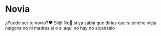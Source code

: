 # Novia
¿Puedo ser tu novio?❤️
Si😍 No🥺
si ya sabia que dirias que si pinche vieja nalgona 
no ni madres si o si aqui no hay no alcanzalo
